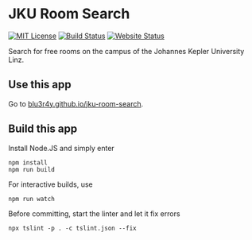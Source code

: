 # JKU Room Search

[![MIT License](https://img.shields.io/badge/License-MIT-yellow.svg?style=popout-square)](LICENSE.txt)
[![Build Status](https://img.shields.io/travis/com/blu3r4y/jku-room-search/master.svg?style=popout-square)](https://travis-ci.com/blu3r4y/jku-room-search)
[![Website Status](https://img.shields.io/website/https/github.com/blu3r4y/jku-room-search.svg?down_color=red&down_message=down&up_color=green&up_message=online&style=popout-square)](https://blu3r4y.github.io/jku-room-search/)

Search for free rooms on the campus of the Johannes Kepler University Linz.

## Use this app

Go to [blu3r4y.github.io/jku-room-search](https://blu3r4y.github.io/jku-room-search/).

## Build this app

Install Node.JS and simply enter

    npm install
    npm run build

For interactive builds, use

    npm run watch

Before committing, start the linter and let it fix errors

    npx tslint -p . -c tslint.json --fix
